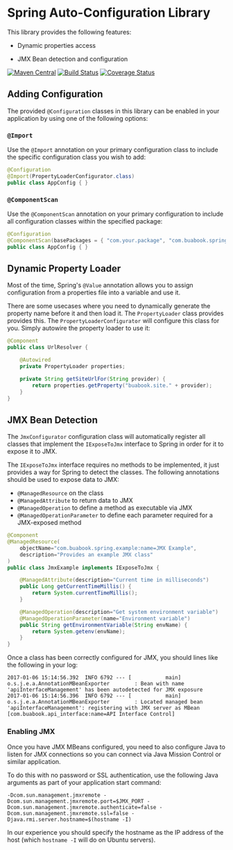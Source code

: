 # Spring Auto-Configuration Library

This library provides the following features:

* Dynamic properties access

* JMX Bean detection and configuration

[![Maven Central](https://maven-badges.herokuapp.com/maven-central/com.buabook/spring-common/badge.svg)](https://maven-badges.herokuapp.com/maven-central/com.buabook/spring-common)
[![Build Status](https://travis-ci.org/BuaBook/spring-common.svg?branch=master)](https://travis-ci.org/BuaBook/spring-common)
[![Coverage Status](https://coveralls.io/repos/github/BuaBook/spring-common/badge.svg?branch=master)](https://coveralls.io/github/BuaBook/spring-common?branch=master)

## Adding Configuration

The provided `@Configuration` classes in this library can be enabled in your application by using one of the following options:

### `@Import`

Use the `@Import` annotation on your primary configuration class to include the specific configuration class you wish to add:

```java
@Configuration
@Import(PropertyLoaderConfigurator.class)
public class AppConfig { }
```

### `@ComponentScan`

Use the `@ComponentScan` annotation on your primary configuration to include all configuration classes within the specified package:

```java
@Configuration
@ComponentScan(basePackages = { "com.your.package", "com.buabook.spring.configuration" })
public class AppConfig { }
```

## Dynamic Property Loader

Most of the time, Spring's `@Value` annotation allows you to assign configuration from a properties file into a variable and use it. 

There are some usecases where you need to dynamically generate the property name before it and then load it. The `PropertyLoader` class provides provides this. The `PropertyLoaderConfigurator` will configure this class for you. Simply autowire the property loader to use it:

```java
@Component
public class UrlResolver {

    @Autowired
    private PropertyLoader properties;

    private String getSiteUrlFor(String provider) {
        return properties.getProperty("buabook.site." + provider);
    }
}
```

## JMX Bean Detection

The `JmxConfigurator` configuration class will automatically register all classes that implement the `IExposeToJmx` interface to Spring in order for it to expose it to JMX.

The `IExposeToJmx` interface requires no methods to be implemented, it just provides a way for Spring to detect the classes. The following annotations should be used to expose data to JMX:

* `@ManagedResource` on the class
* `@ManagedAttribute` to return data to JMX
* `@ManagedOperation` to define a method as executable via JMX
* `@ManagedOperationParameter` to define each parameter required for a JMX-exposed method

```java
@Component
@ManagedResource(
    objectName="com.buabook.spring.example:name=JMX Example",
    description="Provides an example JMX class"
)
public class JmxExample implements IExposeToJmx {

    @ManagedAttribute(description="Current time in milliseconds")
    public Long getCurrentTimeMillis() {
        return System.currentTimeMillis();
    }

    @ManagedOperation(description="Get system environment variable")
    @ManagedOperationParameter(name="Environment variable")
    public String getEnvironmentVariable(String envName) {
        return System.getenv(envName);
    }
}
```

Once a class has been correctly configured for JMX, you should lines like the following in your log:

```
2017-01-06 15:14:56.392  INFO 6792 --- [           main] o.s.j.e.a.AnnotationMBeanExporter        : Bean with name 'apiInterfaceManagement' has been autodetected for JMX exposure
2017-01-06 15:14:56.396  INFO 6792 --- [           main] o.s.j.e.a.AnnotationMBeanExporter        : Located managed bean 'apiInterfaceManagement': registering with JMX server as MBean [com.buabook.api_interface:name=API Interface Control]
```

### Enabling JMX

Once you have JMX MBeans configured, you need to also configure Java to listen for JMX connections so you can connect via Java Mission Control or similar application.

To do this with no password or SSL authentication, use the following Java arguments as part of your application start command:

```
-Dcom.sun.management.jmxremote -Dcom.sun.management.jmxremote.port=$JMX_PORT -Dcom.sun.management.jmxremote.authenticate=false -Dcom.sun.management.jmxremote.ssl=false -Djava.rmi.server.hostname=$(hostname -I)
```

In our experience you should specify the hostname as the IP address of the host (which `hostname -I` will do on Ubuntu servers).